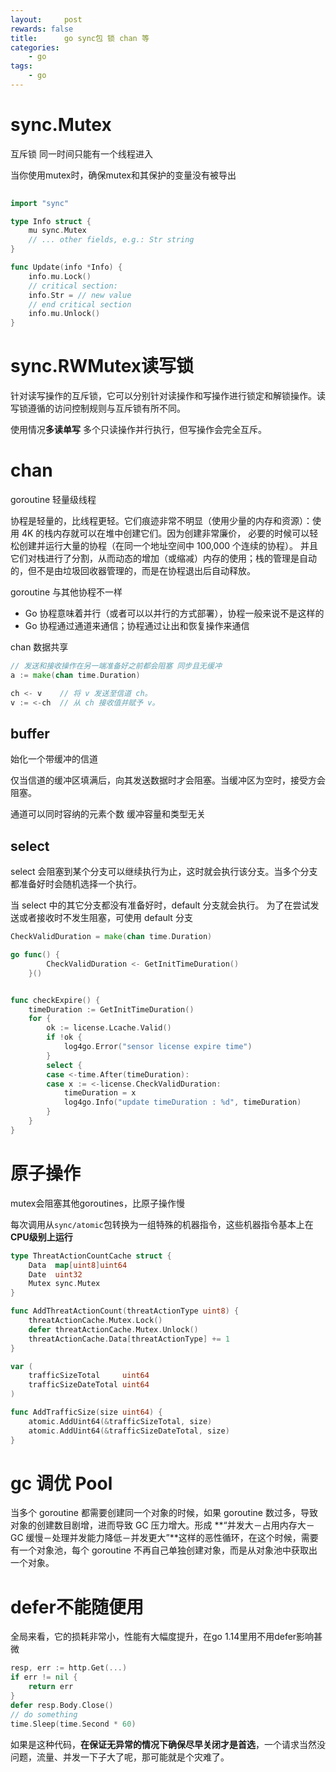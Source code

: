 ```yaml
---
layout:     post
rewards: false
title:      go sync包 锁 chan 等
categories:
    - go
tags:
    - go
---
```


# sync.Mutex

互斥锁 同一时间只能有一个线程进入

当你使用mutex时，确保mutex和其保护的变量没有被导出

```go
 
import "sync"

type Info struct {
	mu sync.Mutex
	// ... other fields, e.g.: Str string
}

func Update(info *Info) {
	info.mu.Lock()
    // critical section:
    info.Str = // new value
    // end critical section
    info.mu.Unlock()
}


```

# sync.RWMutex读写锁

针对读写操作的互斥锁，它可以分别针对读操作和写操作进行锁定和解锁操作。读写锁遵循的访问控制规则与互斥锁有所不同。

使用情况**多读单写** 多个只读操作并行执行，但写操作会完全互斥。


# chan

goroutine 轻量级线程

协程是轻量的，比线程更轻。它们痕迹非常不明显（使用少量的内存和资源）：使用 4K 的栈内存就可以在堆中创建它们。因为创建非常廉价，
必要的时候可以轻松创建并运行大量的协程（在同一个地址空间中 100,000 个连续的协程）。
并且它们对栈进行了分割，从而动态的增加（或缩减）内存的使用；栈的管理是自动的，但不是由垃圾回收器管理的，而是在协程退出后自动释放。

goroutine 与其他协程不一样

- Go 协程意味着并行（或者可以以并行的方式部署），协程一般来说不是这样的
- Go 协程通过通道来通信；协程通过让出和恢复操作来通信



chan 数据共享

```go
// 发送和接收操作在另一端准备好之前都会阻塞 同步且无缓冲
a := make(chan time.Duration)
```

```go
ch <- v    // 将 v 发送至信道 ch。
v := <-ch  // 从 ch 接收值并赋予 v。
```

## buffer

始化一个带缓冲的信道

仅当信道的缓冲区填满后，向其发送数据时才会阻塞。当缓冲区为空时，接受方会阻塞。

通道可以同时容纳的元素个数 缓冲容量和类型无关


## select


select 会阻塞到某个分支可以继续执行为止，这时就会执行该分支。当多个分支都准备好时会随机选择一个执行。

当 select 中的其它分支都没有准备好时，default 分支就会执行。
为了在尝试发送或者接收时不发生阻塞，可使用 default 分支



```go
CheckValidDuration = make(chan time.Duration)

go func() {
		CheckValidDuration <- GetInitTimeDuration()
	}()


func checkExpire() {
	timeDuration := GetInitTimeDuration()
	for {
		ok := license.Lcache.Valid()
		if !ok {
			log4go.Error("sensor license expire time")
		}
		select {
		case <-time.After(timeDuration):
		case x := <-license.CheckValidDuration:
			timeDuration = x
			log4go.Info("update timeDuration : %d", timeDuration)
		}
	}
}
```



# 原子操作

mutex会阻塞其他goroutines，比原子操作慢

每次调用从`sync/atomic`包转换为一组特殊的机器指令，这些机器指令基本上在**CPU级别上运行**

```go
type ThreatActionCountCache struct {
	Data  map[uint8]uint64
	Date  uint32
	Mutex sync.Mutex
}

func AddThreatActionCount(threatActionType uint8) {
	threatActionCache.Mutex.Lock()
	defer threatActionCache.Mutex.Unlock()
	threatActionCache.Data[threatActionType] += 1
}
```



```go
var (
	trafficSizeTotal     uint64
	trafficSizeDateTotal uint64
)

func AddTrafficSize(size uint64) {
	atomic.AddUint64(&trafficSizeTotal, size)
	atomic.AddUint64(&trafficSizeDateTotal, size)
}
```



# gc 调优 Pool

当多个 goroutine 都需要创建同⼀个对象的时候，如果 goroutine 数过多，导致对象的创建数⽬剧增，进⽽导致 GC 压⼒增大。形成 **“并发⼤－占⽤内存⼤－GC 缓慢－处理并发能⼒降低－并发更⼤”**这样的恶性循环，在这个时候，需要有⼀个对象池，每个 goroutine 不再⾃⼰单独创建对象，⽽是从对象池中获取出⼀个对象。



# defer不能随便用

全局来看，它的损耗非常小，性能有大幅度提升，在go 1.14里用不用defer影响甚微

```go
resp, err := http.Get(...)
if err != nil {
    return err
}
defer resp.Body.Close()
// do something
time.Sleep(time.Second * 60)
```

如果是这种代码，**在保证无异常的情况下确保尽早关闭才是首选**，一个请求当然没问题，流量、并发一下子大了呢，那可能就是个灾难了。





